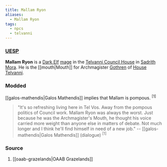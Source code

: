 ```yaml
---
title: Mallam Ryon
aliases:
  - Mallam Ryon
tags:
  - npcs
  - telvanni
---
```

### [UESP](https://en.uesp.net/wiki/Morrowind:Mallam_Ryon)
**Mallam Ryon** is a [Dark Elf](https://en.uesp.net/wiki/Morrowind:Dark_Elf "Morrowind:Dark Elf") [mage](https://en.uesp.net/wiki/Morrowind:Mage_(class) "Morrowind:Mage (class)") in the [Telvanni Council House](https://en.uesp.net/wiki/Morrowind:Telvanni_Council_House "Morrowind:Telvanni Council House") in [Sadrith Mora](https://en.uesp.net/wiki/Morrowind:Sadrith_Mora "Morrowind:Sadrith Mora"). He is the [[mouth|Mouth]] for Archmagister [Gothren](https://en.uesp.net/wiki/Morrowind:Gothren "Morrowind:Gothren") of [House Telvanni](https://en.uesp.net/wiki/Morrowind:House_Telvanni "Morrowind:House Telvanni").
### Modded
[[galos-mathendis|Galos Mathendis]] implies that Mallam is pompous. <sup>[1]</sup>

> "It's so refreshing living here in Tel Vos. Away from the pompous politics of Council work. Mallam Ryon was always the worst. Just because he was the Archmagister's Mouth, he thought his voice carried more weight than anyone else in matters of debate. Not much longer and I think he'll find himself in need of a new job."
> -- [[galos-mathendis|Galos Mathendis]] (dialogue) <sup>[1]</sup>
### Source
1. [[oaab-grazelands|OAAB Grazelands]]